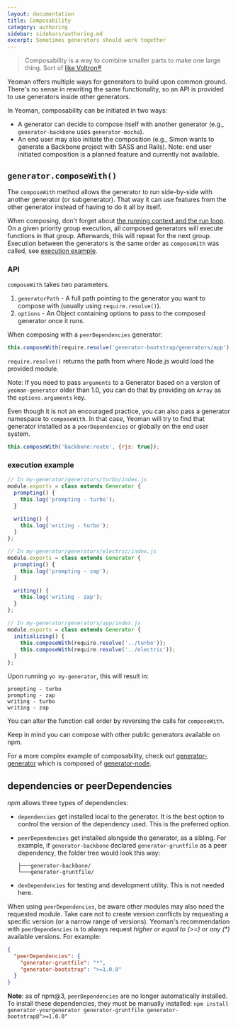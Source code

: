 ```yaml
---
layout: documentation
title: Composability
category: authoring
sidebar: sidebars/authoring.md
excerpt: Sometimes generators should work together
---
```


> Composability is a way to combine smaller parts to make one large thing. Sort of [like Voltron&reg;](http://25.media.tumblr.com/tumblr_m1zllfCJV21r8gq9go11_250.gif)

Yeoman offers multiple ways for generators to build upon common ground. There's no sense in rewriting the same functionality, so an API is provided to use generators inside other generators.

In Yeoman, composability can be initiated in two ways:

 * A generator can decide to compose itself with another generator (e.g., `generator-backbone` uses `generator-mocha`).
 * An end user may also initiate the composition (e.g., Simon wants to generate a Backbone project with SASS and Rails). Note: end user initiated composition is a planned feature and currently not available.

## `generator.composeWith()`

The `composeWith` method allows the generator to run side-by-side with another generator (or subgenerator). That way it can use features from the other generator instead of having to do it all by itself.

When composing, don't forget about [the running context and the run loop](/authoring/running-context.html). On a given priority group execution, all composed generators will execute functions in that group. Afterwards, this will repeat for the next group. Execution between the generators is the same order as `composeWith` was called, see [execution example](#order).

### API

`composeWith` takes two parameters.

 1. `generatorPath` - A full path pointing to the generator you want to compose with (usually using `require.resolve()`).
 2. `options` - An Object containing options to pass to the composed generator once it runs.

When composing with a `peerDependencies` generator:

```js
this.composeWith(require.resolve('generator-bootstrap/generators/app'), {preprocessor: 'sass'});
```

`require.resolve()` returns the path from where Node.js would load the provided module.

Note: If you need to pass `arguments` to a Generator based on a version of `yeoman-generator` older than 1.0, you can do that by providing an `Array` as the `options.arguments` key.

Even though it is not an encouraged practice, you can also pass a generator namespace to `composeWith`. In that case, Yeoman will try to find that generator installed as a `peerDependencies` or globally on the end user system.

```js
this.composeWith('backbone:route', {rjs: true});
```

### <a name="order"></a>execution example
```js
// In my-generator/generators/turbo/index.js
module.exports = class extends Generator {
  prompting() {
    this.log('prompting - turbo');
  }

  writing() {
    this.log('writing - turbo');
  }
};

// In my-generator/generators/electric/index.js
module.exports = class extends Generator {
  prompting() {
    this.log('prompting - zap');
  }

  writing() {
    this.log('writing - zap');
  }
};

// In my-generator/generators/app/index.js
module.exports = class extends Generator {
  initializing() {
    this.composeWith(require.resolve('../turbo'));
    this.composeWith(require.resolve('../electric'));
  }
};
```

Upon running `yo my-generator`, this will result in:

```
prompting - turbo
prompting - zap
writing - turbo
writing - zap
```

You can alter the function call order by reversing the calls for `composeWith`.

Keep in mind you can compose with other public generators available on npm.

For a more complex example of composability, check out
[generator-generator](https://github.com/yeoman/generator-generator/blob/master/app/index.js)
which is composed of
[generator-node](https://github.com/yeoman/generator-node).

## dependencies or peerDependencies

*npm* allows three types of dependencies:

 * `dependencies` get installed local to the generator. It is the best option to control the version of the dependency used. This is the preferred option.
 * `peerDependencies` get installed alongside the generator, as a sibling. For example, if `generator-backbone` declared `generator-gruntfile` as a peer dependency, the folder tree would look this way:

    ```
    ├───generator-backbone/
    └───generator-gruntfile/
    ```
 * `devDependencies` for testing and development utility. This is not needed here.

When using `peerDependencies`, be aware other modules may also need the requested module. Take care not to create version conflicts by requesting a specific version (or a narrow range of versions). Yeoman's recommendation with `peerDependencies` is to always request _higher or equal to (>=)_ or _any (*)_ available versions. For example:

```json
{
  "peerDependencies": {
    "generator-gruntfile": "*",
    "generator-bootstrap": ">=1.0.0"
  }
}
```

**Note**: as of npm@3, `peerDependencies` are no longer automatically installed. To install these dependencies, they must be manually installed: `npm install generator-yourgenerator generator-gruntfile generator-bootstrap@">=1.0.0"`
